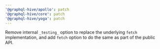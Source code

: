 ```yaml
---
'@graphql-hive/apollo': patch
'@graphql-hive/core': patch
'@graphql-hive/yoga': patch
---
```


Remove internal `_testing_` option to replace the underlying `fetch` implementation,
and add `fetch` option to do the same as part of the public API.
